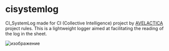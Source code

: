 # cisystemlog
CI_SystemLog made for CI (Collective Intelligence) project by <a href="https://avelactica.by/" >AVELACTICA</a> project rules. 
This is a lightweight logger aimed at facilitating the reading of the log in the sheet.

![изображение](https://github.com/Averianov/cisystemlog/assets/1681255/cee502c0-0a91-446f-bca1-f1f005708f95)
